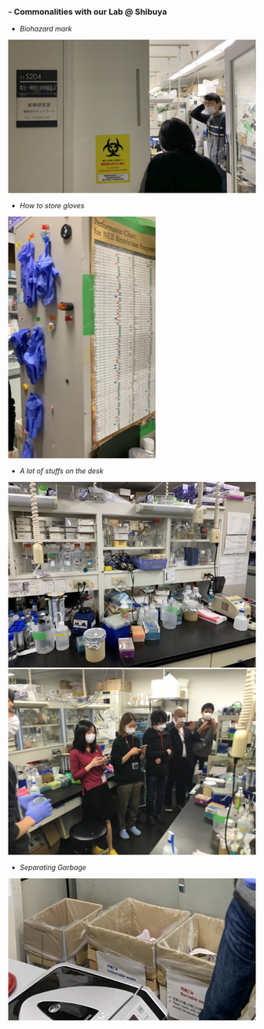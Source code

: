 ### - Commonalities with our Lab @ Shibuya<br>

  * *Biohazard mark*<br>
  <img alt="img" src="images/IMG_3630.jpeg">

  * *How to store gloves*<br>
  <img width="300" alt="img" src="images/IMG_3632.jpeg">

  * *A lot of stuffs on the desk*<br>
  <img alt="img" src="images/IMG_3636.jpeg">
  <img alt="img" src="images/IMG_3752.jpeg">

  * *Separating Garbage*<br>
  <img alt="img" src="images/IMG_3637.jpeg">
